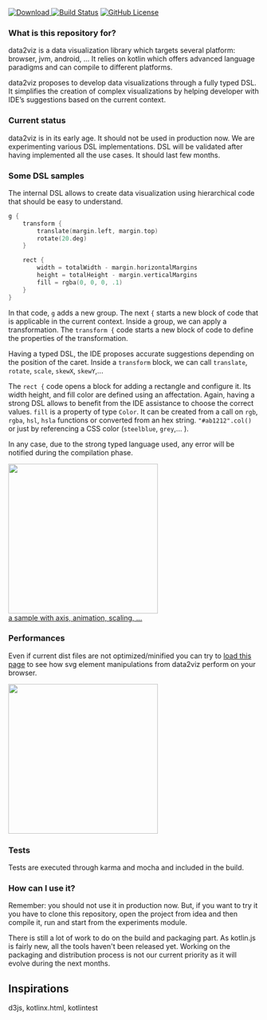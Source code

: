 
[![Download](https://api.bintray.com/packages/data2viz/data2viz/data2viz/images/download.svg) ](https://bintray.com/data2viz/data2viz/data2viz/_latestVersion)
[![Build Status](https://travis-ci.org/data2viz/data2viz.svg?branch=master)](https://travis-ci.org/data2viz/data2viz)
[![GitHub License](https://img.shields.io/badge/license-Apache%20License%202.0-blue.svg?style=flat)](http://www.apache.org/licenses/LICENSE-2.0) 
### What is this repository for? ###

data2viz is a data visualization library which targets several platform: browser, jvm, android, ... It relies on
kotlin which offers advanced language paradigms and can compile to different platforms.

data2viz proposes to develop data visualizations through a fully typed DSL. It simplifies the creation of complex
 visualizations by helping developer with IDE’s suggestions based on the current context.

### Current status

data2viz is in its early age. It should not be used in production now. We are experimenting various DSL
 implementations. DSL will be validated after having implemented all the use cases. It should last few months.


### Some DSL samples
The internal DSL allows to create data visualization using hierarchical
code that should be easy to understand.

```kotlin
g {
    transform {
        translate(margin.left, margin.top)
        rotate(20.deg)
    }

    rect {
        width = totalWidth - margin.horizontalMargins
        height = totalHeight - margin.verticalMargins
        fill = rgba(0, 0, 0, .1)
    }
}
```

In that code, `g` adds a new group. The next `{` starts a new block of code that is
applicable in the current context. Inside a group, we can apply a transformation. The
`transform {` code starts a new block of code to define the properties of the transformation.

Having a typed DSL, the IDE proposes accurate suggestions depending on the position of
  the caret. Inside a `transform` block, we can call `translate`, `rotate`, `scale`,
  `skewX`, `skewY`,...

The `rect {` code opens a block for adding a rectangle and configure it. Its width
height, and fill color are defined using an affectation. Again, having a strong DSL
allows to benefit from the IDE assistance to choose the correct values. `fill` is a
property of type `Color`. It can be created from a call on `rgb`, `rgba`, `hsl`, `hsla` functions
 or converted from an hex string. `"#ab1212".col()` or just by referencing a CSS color
 (`steelblue`, `grey`,... ).

In any case, due to the strong typed language used, any error will be notified during the
compilation phase.

<a href="http://data2viz.io/examples/chart/index.html">
 <img src="http://data2viz.io/img/chart.png" width="300">
 <br>a sample with axis, animation, scaling, ...
</a>

### Performances

Even if current dist files are not optimized/minified you can try to
[load this page](http://data2viz.io/dist/svgperfs.html)
 to see how svg element manipulations from data2viz perform on your browser.

<a href="http://data2viz.io/dist/svgperfs.html">
 <img src="http://data2viz.io/img/perfs.png" width="300">
</a>


### Tests
Tests are executed through karma and mocha and included in the build.

### How can I use it?

Remember: you should not use it in production now.  But, if you want to try it
 you have to clone this repository, open the project from idea and then
 compile it, run and start from the experiments module.

There is still a lot of work to do on the build and packaging part. As
kotlin.js is fairly new, all the tools haven't been released yet. Working
on the packaging and distribution process is not our current priority as
it will evolve during the next months.

## Inspirations
d3js, kotlinx.html, kotlintest
